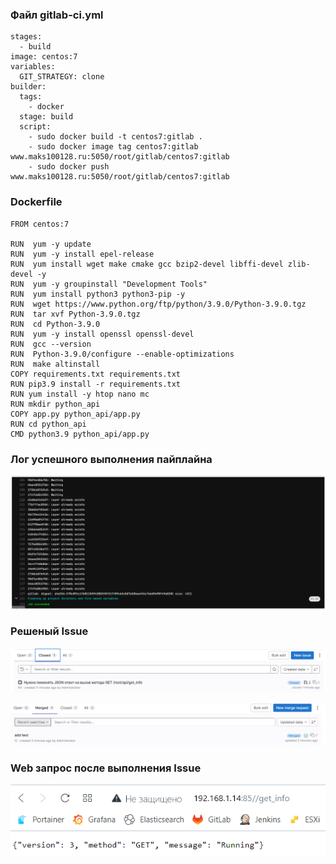 ### Файл gitlab-ci.yml

```
stages:
  - build
image: centos:7
variables:
  GIT_STRATEGY: clone
builder:
  tags:
    - docker
  stage: build
  script:
    - sudo docker build -t centos7:gitlab .
    - sudo docker image tag centos7:gitlab  www.maks100128.ru:5050/root/gitlab/centos7:gitlab
    - sudo docker push www.maks100128.ru:5050/root/gitlab/centos7:gitlab
```

### Dockerfile

```
FROM centos:7

RUN  yum -y update
RUN  yum -y install epel-release
RUN  yum install wget make cmake gcc bzip2-devel libffi-devel zlib-devel -y
RUN  yum -y groupinstall "Development Tools"
RUN  yum install python3 python3-pip -y
RUN  wget https://www.python.org/ftp/python/3.9.0/Python-3.9.0.tgz
RUN  tar xvf Python-3.9.0.tgz
RUN  cd Python-3.9.0
RUN  yum -y install openssl openssl-devel
RUN  gcc --version
RUN  Python-3.9.0/configure --enable-optimizations
RUN  make altinstall
COPY requirements.txt requirements.txt
RUN pip3.9 install -r requirements.txt
RUN yum install -y htop nano mc
RUN mkdir python_api
COPY app.py python_api/app.py
RUN cd python_api
CMD python3.9 python_api/app.py
```

### Лог успешного выполнения пайплайна

![Alt text](https://github.com/maks1001281/devops-netology/blob/main/Home_work/12.6/pupeline.PNG?raw=true "Optional Title")

### Решеный Issue

![Alt text](https://github.com/maks1001281/devops-netology/blob/main/Home_work/12.6/task1.PNG?raw=true "Optional Title")

![Alt text](https://github.com/maks1001281/devops-netology/blob/main/Home_work/12.6/task2.PNG?raw=true "Optional Title")

### Web запрос после выполнения Issue

![Alt text](https://github.com/maks1001281/devops-netology/blob/main/Home_work/12.6/web.PNG?raw=true "Optional Title")
